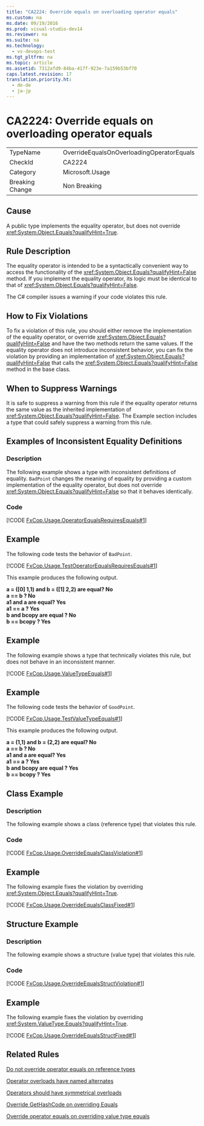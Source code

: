 ```yaml
---
title: "CA2224: Override equals on overloading operator equals"
ms.custom: na
ms.date: 09/19/2016
ms.prod: visual-studio-dev14
ms.reviewer: na
ms.suite: na
ms.technology: 
  - vs-devops-test
ms.tgt_pltfrm: na
ms.topic: article
ms.assetid: 7312afd9-84ba-417f-923e-7a159b53bf70
caps.latest.revision: 17
translation.priority.ht: 
  - de-de
  - ja-jp
---
```

# CA2224: Override equals on overloading operator equals
|||  
|-|-|  
|TypeName|OverrideEqualsOnOverloadingOperatorEquals|  
|CheckId|CA2224|  
|Category|Microsoft.Usage|  
|Breaking Change|Non Breaking|  
  
## Cause  
 A public type implements the equality operator, but does not override <xref:System.Object.Equals?qualifyHint=True>.  
  
## Rule Description  
 The equality operator is intended to be a syntactically convenient way to access the functionality of the <xref:System.Object.Equals?qualifyHint=False> method. If you implement the equality operator, its logic must be identical to that of <xref:System.Object.Equals?qualifyHint=False>.  
  
 The C# compiler issues a warning if your code violates this rule.  
  
## How to Fix Violations  
 To fix a violation of this rule, you should either remove the implementation of the equality operator, or override <xref:System.Object.Equals?qualifyHint=False> and have the two methods return the same values. If the equality operator does not introduce inconsistent behavior, you can fix the violation by providing an implementation of <xref:System.Object.Equals?qualifyHint=False> that calls the <xref:System.Object.Equals?qualifyHint=False> method in the base class.  
  
## When to Suppress Warnings  
 It is safe to suppress a warning from this rule if the equality operator returns the same value as the inherited implementation of <xref:System.Object.Equals?qualifyHint=False>. The Example section includes a type that could safely suppress a warning from this rule.  
  
## Examples of Inconsistent Equality Definitions  
  
### Description  
 The following example shows a type with inconsistent definitions of equality. `BadPoint` changes the meaning of equality by providing a custom implementation of the equality operator, but does not override <xref:System.Object.Equals?qualifyHint=False> so that it behaves identically.  
  
### Code  
 [!CODE [FxCop.Usage.OperatorEqualsRequiresEquals#1](../CodeSnippet/VS_Snippets_CodeAnalysis/FxCop.Usage.OperatorEqualsRequiresEquals#1)]  
  
## Example  
 The following code tests the behavior of `BadPoint`.  
  
 [!CODE [FxCop.Usage.TestOperatorEqualsRequiresEquals#1](../CodeSnippet/VS_Snippets_CodeAnalysis/FxCop.Usage.TestOperatorEqualsRequiresEquals#1)]  
  
 This example produces the following output.  
  
 **a =  ([0] 1,1) and b = ([1] 2,2) are equal? No**  
**a == b ? No**  
**a1 and a are equal? Yes**  
**a1 == a ? Yes**  
**b and bcopy are equal ? No**  
**b == bcopy ? Yes**   
## Example  
 The following example shows a type that technically violates this rule, but does not behave in an inconsistent manner.  
  
 [!CODE [FxCop.Usage.ValueTypeEquals#1](../CodeSnippet/VS_Snippets_CodeAnalysis/FxCop.Usage.ValueTypeEquals#1)]  
  
## Example  
 The following code tests the behavior of `GoodPoint`.  
  
 [!CODE [FxCop.Usage.TestValueTypeEquals#1](../CodeSnippet/VS_Snippets_CodeAnalysis/FxCop.Usage.TestValueTypeEquals#1)]  
  
 This example produces the following output.  
  
 **a =  (1,1) and b = (2,2) are equal? No**  
**a == b ? No**  
**a1 and a are equal? Yes**  
**a1 == a ? Yes**  
**b and bcopy are equal ? Yes**  
**b == bcopy ? Yes**   
## Class Example  
  
### Description  
 The following example shows a class (reference type) that violates this rule.  
  
### Code  
 [!CODE [FxCop.Usage.OverrideEqualsClassViolation#1](../CodeSnippet/VS_Snippets_CodeAnalysis/FxCop.Usage.OverrideEqualsClassViolation#1)]  
  
## Example  
 The following example fixes the violation by overriding <xref:System.Object.Equals?qualifyHint=True>.  
  
 [!CODE [FxCop.Usage.OverrideEqualsClassFixed#1](../CodeSnippet/VS_Snippets_CodeAnalysis/FxCop.Usage.OverrideEqualsClassFixed#1)]  
  
## Structure Example  
  
### Description  
 The following example shows a structure (value type) that violates this rule.  
  
### Code  
 [!CODE [FxCop.Usage.OverrideEqualsStructViolation#1](../CodeSnippet/VS_Snippets_CodeAnalysis/FxCop.Usage.OverrideEqualsStructViolation#1)]  
  
## Example  
 The following example fixes the violation by overriding <xref:System.ValueType.Equals?qualifyHint=True>.  
  
 [!CODE [FxCop.Usage.OverrideEqualsStructFixed#1](../CodeSnippet/VS_Snippets_CodeAnalysis/FxCop.Usage.OverrideEqualsStructFixed#1)]  
  
## Related Rules  
 [Do not override operator equals on reference types](../vs140/CA1046--Do-not-overload-operator-equals-on-reference-types.md)  
  
 [Operator overloads have named alternates](../vs140/CA2225--Operator-overloads-have-named-alternates.md)  
  
 [Operators should have symmetrical overloads](../vs140/CA2226--Operators-should-have-symmetrical-overloads.md)  
  
 [Override GetHashCode on overriding Equals](../vs140/CA2218--Override-GetHashCode-on-overriding-Equals.md)  
  
 [Override operator equals on overriding value type equals](../vs140/CA2231--Overload-operator-equals-on-overriding-ValueType.Equals.md)